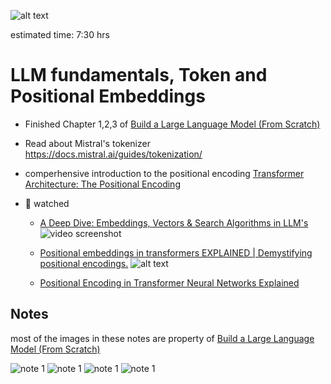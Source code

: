 ![alt text](image.png)

estimated time: 7:30 hrs 

# LLM fundamentals, Token and Positional Embeddings

- Finished Chapter 1,2,3 of [Build a Large Language Model (From Scratch)](https://www.manning.com/books/build-a-large-language-model-from-scratch)

- Read about Mistral's tokenizer 
https://docs.mistral.ai/guides/tokenization/

- comperhensive introduction to the positional encoding [Transformer Architecture: The Positional Encoding](https://kazemnejad.com/blog/transformer_architecture_positional_encoding/)

- 🎥 watched 
    - [A Deep Dive: Embeddings, Vectors & Search Algorithms in LLM's](https://www.youtube.com/watch?v=WumStBfoArc)
    ![video screenshot](image-1.png)

    -  [Positional embeddings in transformers EXPLAINED | Demystifying positional encodings.](https://www.youtube.com/watch?v=1biZfFLPRSY)
    ![alt text](image-2.png)

    -   [Positional Encoding in Transformer Neural Networks Explained](https://www.youtube.com/watch?v=ZMxVe-HK174)

## Notes

most of the images in these notes are property of [Build a Large Language Model (From Scratch)](https://www.manning.com/books/build-a-large-language-model-from-scratch)

![note 1](001_page-0001.jpg)
![note 1](001_page-0002.jpg)
![note 1](001_page-0003.jpg)
![note 1](001_page-0004.jpg)